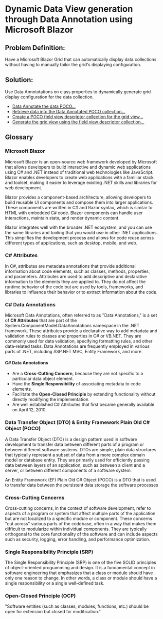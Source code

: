 <h1>Dynamic Data View generation through Data Annotation using Microsoft Blazor</h1>

<h2>Problem Definition:</h2>
<p>Have a Microsoft Blazor Grid that can automatically display data collections without having to manually tailor the grid's displaying configuration.</p>

<h2>Solution:</h2>
<p>Use Data Annototations on class properties to dynamically generate grid display configuration for the data collection.</p>
<ul>
    <li><a target="_blank" href="https://dev.azure.com/noctua-innovations/_git/Blazor%20Dynamic%20View%20Generation?path=/ActionAir/Models/Classification.cs">Data Annotate the data POCO...</a></li>
    <li><a target="_blank" href="https://dev.azure.com/noctua-innovations/_git/Blazor%20Dynamic%20View%20Generation?path=/ActionAir/Data/ActionAirClassificationService.cs">Retrieve data into the Data Annotated POCO collection...</a></li>
    <li><a target="_blank" href="https://dev.azure.com/noctua-innovations/_git/Blazor%20Dynamic%20View%20Generation?path=/ActionAir/Shared/Reflection.cs">Create a POCO field view descriptor collection for the grid view...</a></li>
    <li><a target="_blank" href="https://dev.azure.com/noctua-innovations/_git/Blazor%20Dynamic%20View%20Generation?path=/ActionAir/Components/NoctuaDataGrid.razor">Generate the grid view using the field view descriptor collection...</a></li>
</ul>

<h2>Glossary</h2>

<h3>Microsoft Blazor</h3>
<p>Microsoft Blazor is an open-source web framework developed by Microsoft that allows developers to build interactive and dynamic web applications using C# and .NET instead of traditional web technologies like JavaScript. Blazor enables developers to create web applications with a familiar stack and toolset, making it easier to leverage existing .NET skills and libraries for web development.</p>
<p>Blazor provides a component-based architecture, allowing developers to build reusable UI components and compose them into larger applications. These components are written in C# and Razor syntax, which is similar to HTML with embedded C# code. Blazor components can handle user interactions, maintain state, and render dynamic content.</p>
<p>Blazor integrates well with the broader .NET ecosystem, and you can use the same libraries and tooling that you would use in other .NET applications. This simplifies the development process and allows for code reuse across different types of applications, such as desktop, mobile, and web.</p>

<h3>C# Attributes</h3>
<p>In C#, attributes are metadata annotations that provide additional information about code elements, such as classes, methods, properties, and parameters. Attributes are used to add descriptive and declarative information to the elements they are applied to. They do not affect the runtime behavior of the code but are used by tools, frameworks, and libraries to influence their behavior or to extract information about the code.</p>

<h3>C# Data Annotations</h3>
<p>Microsoft Data Annotations, often referred to as "Data Annotations," is a set of <b>C# Attributes</b> that are part of the System.ComponentModel.DataAnnotations namespace in the .NET framework. These attributes provide a declarative way to add metadata and validation rules to classes and properties in C# or VB.NET. They are commonly used for data validation, specifying formatting rules, and other data-related tasks. Data Annotations are frequently employed in various parts of .NET, including ASP.NET MVC, Entity Framework, and more.</p>
<h4>C# Data Annotations</h4>
<ul>
<li>Are a <b>Cross-Cutting Concern</b>, because they are not specific to a particular data object element.</li>
<li>Have the <b>Single Responsibility</b> of associating metadata to code elements.</li>
<li>Facilitate the <b>Open-Closed Principle</b> by extending functionality without directly modifying the implementation.</li>
<li>Are well established C# Attributes that first became generally available on April 12, 2010.</li>
</ul>

<h3>Data Transfer Object (DTO) & Entity Framework Plain Old C# Object (POCO)</h3>
<p>A Data Transfer Object (DTO) is a design pattern used in software development to transfer data between different parts of a program or between different software systems. DTOs are simple, plain data structures that typically represent a subset of data from a more complex domain model or database entity. They are primarily used for efficiently passing data between layers of an application, such as between a client and a server, or between different components of a software system.</p>
<p>An Entity Framework (EF) Plain Old C# Object (POCO) is a DTO that is used to transfer data between the persistent data storage the software processes</p>

<h3>Cross-Cutting Concerns</h3>
<p>Cross-cutting concerns, in the context of software development, refer to aspects of a program or system that affect multiple parts of the application but are not localized to a specific module or component. These concerns "cut across" various parts of the codebase, often in a way that makes them difficult to modularize within individual components. They are typically orthogonal to the core functionality of the software and can include aspects such as security, logging, error handling, and performance optimization.</p>

<h3>Single Responsibility Principle (SRP)</h3>
<p>The Single Responsibility Principle (SRP) is one of the five SOLID principles of object-oriented programming and design. It is a fundamental concept in software engineering that emphasizes that a class or module should have only one reason to change. In other words, a class or module should have a single responsibility or a single well-defined task.</p>

<h3>Open-Closed Principle (OCP)</h3>
<p>"Software entities (such as classes, modules, functions, etc.) should be open for extension but closed for modification."</p>
